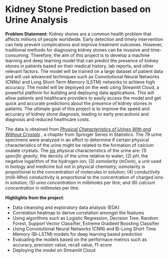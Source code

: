 # Kidney Stone Prediction based on Urine Analysis

**Problem Statement**:
Kidney stones are a common health problem that affects millions of people worldwide. Early detection and timely intervention can help prevent complications and improve treatment outcomes. However, traditional methods for diagnosing kidney stones can be invasive and time-consuming. Therefore, the aim of this project is to develop a machine learning and deep learning model that can predict the presence of kidney stones in patients based on their medical history, lab reports, and other relevant factors. The model will be trained on a large dataset of patient data and will use advanced techniques such as Convolutional Neural Networks (CNNs) and Long Short-Term Memory (LSTM) networks to achieve high accuracy. The model will be deployed on the web using Streamlit Cloud, a powerful platform for building and deploying data applications. This will allow patients and healthcare providers to easily access the model and get quick and accurate predictions about the presence of kidney stones in patients. The ultimate goal of this project is to improve the speed and accuracy of kidney stone diagnosis, leading to early precautions and diagnosis and reduced healthcare costs.

The data is obtained from [*Physical Characteristics of Urines With and Without Crystals*](https://link.springer.com/chapter/10.1007/978-1-4612-5098-2_45) , a chapter from Springer Series in Statistics. The 79 urine specimens were analyzed in an effort to determine if certain physical characteristics of the urine might be related to the formation of calcium oxalate crystals. The <u>six</u> physical characteristics of the urine are: (1) *specific gravity*, the density of the urine relative to water; (2) *pH*, the negative logarithm of the hydrogen ion; (3) *osmolarity* (mOsm), a unit used in biology and medicine but not in physical chemistry; osmolarity is proportional to the concentration of molecules in solution; (4) *conductivity* (milli-Mho) conductivity is proportional to the concentration of charged ions in solution; (5) *urea concentration* in millimoles per litre; and (6) *calcium concentration* in millimoles per litre.

**Highlights from the project**:
- Data cleansing and exploratory data analysis (EDA)
- Correlation heatmap to derive correlation amongst the features
- Using algorithms such as Logistic Regression, Decision Tree, Random Forest, Support Vector Classifier, Extreme Gradient Boosting Classifier
- Using Convolutional Neural Networks (CNN) and Bi-Long Short Time Memory (Bi-LSTM) models for deep learning based prediction
- Evaluating the models based on the performace metrics such as accuracy, precision value, recall value, f1-score
- Deploying the model on Streamlit Cloud

